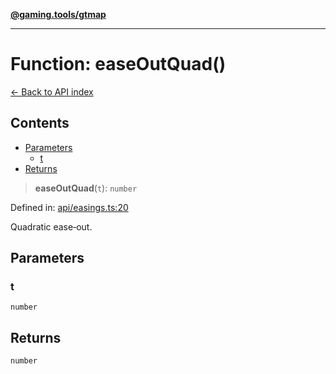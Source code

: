 [**@gaming.tools/gtmap**](README.md)

***

# Function: easeOutQuad()

[← Back to API index](./README.md)

## Contents

- [Parameters](#parameters)
  - [t](#t)
- [Returns](#returns)

> **easeOutQuad**(`t`): `number`

Defined in: [api/easings.ts:20](https://github.com/gamingtools/gt-map/blob/05d69e937e6093e14da4884825215d18bb9b0084/packages/gtmap/src/api/easings.ts#L20)

Quadratic ease‑out.

## Parameters

### t

`number`

## Returns

`number`

